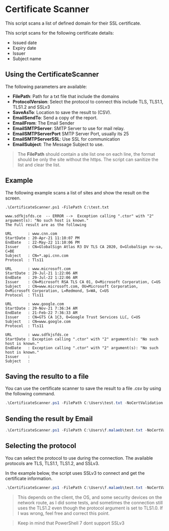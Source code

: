 # Certificate Scanner

This script scans a list of defined domain for their SSL certificate.

This script scans for the following certificate details:

- Issued date
- Expiry date
- Issuer
- Subject name

## Using the CertificateScanner

The following parameters are available:

- **FilePath**: Path for a txt file that include the domains
- **ProtocolVersion**: Select the protocol to connect this include TLS, TLS1.1, TLS1.2 and SSLv3
- **SaveAsTo**: Location to save the result to (CSV).
- **EmailSendTo**: Send a copy of the report.
- **EmailFrom**: The Email Sender
- **EmailSMTPServer**: SMTP Server to use for mail relay.
- **EmailSMTPServerPort** SMTP Server Port, usually its 25
- **EmailSMTPServerSSL**: Use SSL for communication
- **EmailSubject**: The Message Subject to use.

> The **FilePath** should contain a site list one on each line, the format should be only the site without the https.
The script can sanitize the list and clear the list.

## Example

The following example scans a list of sites and show the result on the screen.

````powershell-console
.\CertificateScanner.ps1 -FilePath C:\test.txt

www.sdfkjsfds.ce  -- ERROR -->  Exception calling ".ctor" with "2" argument(s): "No such host is known."
The Full result are as the following

URL       : www.cnn.com
StartDate : 20-Apr-21 11:10:07 PM
EndDate   : 22-May-22 11:10:06 PM
Issuer    : CN=GlobalSign Atlas R3 DV TLS CA 2020, O=GlobalSign nv-sa, C=BE
Subject   : CN=*.api.cnn.com
Protocol  : Tls11

URL       : www.microsoft.com
StartDate : 29-Jul-21 1:22:06 AM
EndDate   : 29-Jul-22 1:22:06 AM
Issuer    : CN=Microsoft RSA TLS CA 01, O=Microsoft Corporation, C=US
Subject   : CN=www.microsoft.com, OU=Microsoft Corporation, O=Microsoft Corporation, L=Redmond, S=WA, C=US
Protocol  : Tls11

URL       : www.google.com
StartDate : 29-Nov-21 7:36:34 AM
EndDate   : 21-Feb-22 7:36:33 AM
Issuer    : CN=GTS CA 1C3, O=Google Trust Services LLC, C=US
Subject   : CN=www.google.com
Protocol  : Tls11

URL       : www.sdfkjsfds.ce
StartDate : Exception calling ".ctor" with "2" argument(s): "No such host is known."
EndDate   : Exception calling ".ctor" with "2" argument(s): "No such host is known."
Issuer    :
Subject   :
````

## Saving the resulto to a file

You can use the certificate scanner to save the result to a file .csv by using the following command.

````powershell
.\CertificateScanner.ps1 -FilePath C:\Users\test.txt -NoCertValidation $true -SaveAsTo C:\MyResult.csv
````

## Sending the result by Email

````Powershell
.\CertificateScanner.ps1 -FilePath C:\Users\f.malaeb\test.txt -NoCertValidation $true -SaveAsTo C:\MyResult.csv -EmailSendTo Recp@domain.com -EmailFrom Sender@domain.com -EmailSMTPServer smtpserver.domain.com -EmailSMTPServerPort 25 -EmailSMTPServerSSL $false -EmailSubject "Scanning Result"
````

## Selecting the protocol

You can select the protocol to use during the connection. The available protocols are TLS, TLS1.1, TLS1.2, and SSLv3.

In the example below, the script uses SSLv3 to connect and get the certificate information.

````powershell
.\CertificateScanner.ps1 -FilePath C:\Users\f.malaeb\test.txt -NoCertValidation $true -SaveAsTo C:\MyResult.csv -ProtocolVersion Ssl3
````

> This depends on the client, the OS, and some security devices on the network route, as I did some tests, and sometimes the connection still uses the TLS1.2 even though the protocol argument is set to TLS1.0. If I was wrong, feel free and correct this point.

> Keep in mind that PowerShell 7 dont support SSLv3
